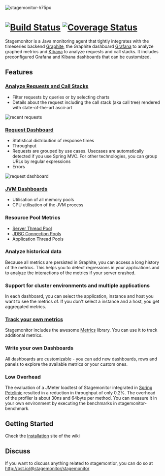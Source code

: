 ![stagemonitor-h75px](https://cloud.githubusercontent.com/assets/2163464/3024619/70ed9cd0-dffb-11e3-9251-083e62d97f0d.png)


[![Build Status](https://travis-ci.org/stagemonitor/stagemonitor.svg?branch=master)](https://travis-ci.org/stagemonitor/stagemonitor) [![Coverage Status](https://img.shields.io/coveralls/stagemonitor/stagemonitor.svg)](https://coveralls.io/r/stagemonitor/stagemonitor?branch=master)
=================

Stagemonitor is a Java monitoring agent that tightly integrates with the timeseries backend [Graphite](http://graphite.readthedocs.org/en/latest/overview.html), the Graphite dashboard [Grafana](http://grafana.org/) to analyze graphed metrics and [Kibana](http://www.elasticsearch.org/overview/kibana/) to analyze requests and call stacks. It includes preconfigured Grafana and Kibana dashboards that can be customized.

## Features
### [Analyze Requests and Call Stacks](https://github.com/stagemonitor/stagemonitor/wiki/Request-and-Call-Stack-Dashboard)
 * Filter requests by queries or by selecting charts
 * Details about the request including the call stack (aka call tree) rendered with state-of-the-art ascii-art

![recent requests](https://cloud.githubusercontent.com/assets/2163464/3207952/c2e08e16-ee11-11e3-87fe-4eb2f761931c.png)

### [Request Dashboard](https://github.com/stagemonitor/stagemonitor/wiki/Request-Dashboard)
 * Statistical distribution of response times
 * Throughput
 * Requests are grouped by use cases. Usecases are automatically detected if you use Spring MVC. For other technologies, you can group URLs by regular expressions
 * Errors

![request dashboard](https://cloud.githubusercontent.com/assets/2163464/3200110/1cf14602-ed77-11e3-8f6b-67251b8b53a2.PNG)
 
### [JVM Dashboards](https://github.com/stagemonitor/stagemonitor/wiki/JVM-Dashboards)
 * Utilisation of all memory pools
 * CPU utilisation of the JVM process

### Resource Pool Metrics
 * [Server Thread Pool](https://github.com/stagemonitor/stagemonitor/wiki/Server-Dashboard)
 * [JDBC Connection Pools](https://github.com/stagemonitor/stagemonitor/wiki/JDBC-Connections-Dashboard)
 * Application Thread Pools
 
 
### Analyze historical data
Because all metrics are persisted in Graphite, you can access a long history of the metrics. This helps you to detect regressions in your applications and to analyze the interactions of the metrics if your server crashed.

### Support for cluster environments and multiple applications
In each dashboard, you can select the application, instance and host you want to see the metrics of. If you don't select a instance and a host, you get aggregated metrics.

### [Track your own metrics](https://github.com/stagemonitor/stagemonitor/wiki/Track-your-own-metrics)
Stagemonitor includes the awesome [Metrics](http://metrics.codahale.com/) library. You can use it to track additional metrics.

### Write your own Dashboards
All dashboards are customizable - you can add new dashboards, rows and panels to explore the available metrics or your custom ones.

### Low Overhead
The evaluation of a JMeter loadtest of Stagemonitor integrated in [Spring Petclinic](https://github.com/stagemonitor/spring-petclinic) resulted in a reduction in throughput of only 0.2%.
The overhead of the profiler is about 30ns and 64byte per method. You can measure it in your own environment by executing the benchmarks in stagemonitor-benchmark.

## Getting Started
Check the [Installation](https://github.com/stagemonitor/stagemonitor/wiki/Installation) site of the wiki

## Discuss
If you want to discuss anything related to stagemontior, you can do so at http://ost.io/@stagemonitor/stagemonitor
